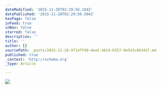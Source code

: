 ```yaml
---
dateModified: '2015-11-28T02:29:56.184Z'
datePublished: '2015-11-28T02:29:56.504Z'
hasPage: false
inFeed: true
inNav: false
starred: false
description: ''
title: ''
author: []
sourcePath: _posts/2015-11-28-9714ffd0-4ea5-4814-b557-9e543c86342f.md
published: true
_context: 'http://schema.org'
_type: Article

---
```

![](https://the-grid-user-content.s3-us-west-2.amazonaws.com/9efadd54-2e27-4f9a-8b59-02daea877add.jpg)